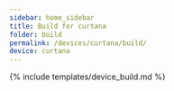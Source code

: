 ```yaml
---
sidebar: home_sidebar
title: Build for curtana
folder: build
permalink: /devices/curtana/build/
device: curtana
---
```

{% include templates/device_build.md %}
